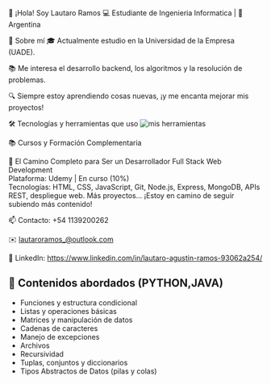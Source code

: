 👋 ¡Hola! Soy Lautaro Ramos
💻 Estudiante de Ingenieria Informatica | 📍 Argentina

🚀 Sobre mí
🎓 Actualmente estudio en la Universidad de la Empresa (UADE).

📚 Me interesa el desarrollo backend, los algoritmos y la resolución de problemas.

🔍 Siempre estoy aprendiendo cosas nuevas, ¡y me encanta mejorar mis proyectos!

🛠️ Tecnologías y herramientas que uso
<img src="https://skillicons.dev/icons?i=java,python,git,github,vscode,linux" alt="mis herramientas" />

📚 Cursos y Formación Complementaria

🔹 El Camino Completo para Ser un Desarrollador Full Stack Web Development  
Plataforma: Udemy | En curso (10%)  
Tecnologías: HTML, CSS, JavaScript, Git, Node.js, Express, MongoDB, APIs REST, despliegue web.
Más proyectos...	¡Estoy en camino de seguir subiendo más contenido!

📫 Contacto: +54 1139200262

✉️ lautaroramos_@outlook.com

💼 LinkedIn: https://www.linkedin.com/in/lautaro-agustin-ramos-93062a254/

## 🧠 Contenidos abordados (PYTHON,JAVA)

-  Funciones y estructura condicional
-  Listas y operaciones básicas
-  Matrices y manipulación de datos
-  Cadenas de caracteres
-  Manejo de excepciones
-  Archivos
-  Recursividad
-  Tuplas, conjuntos y diccionarios
-  Tipos Abstractos de Datos (pilas y colas)
  

